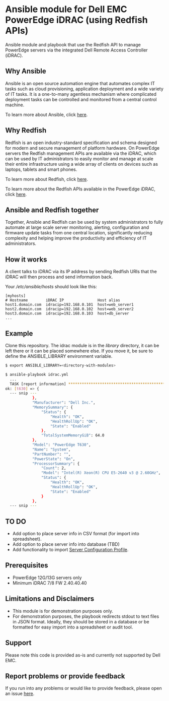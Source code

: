 # Ansible module for Dell EMC PowerEdge iDRAC (using Redfish APIs)

Ansible module and playbook that use the Redfish API to manage PowerEdge servers via the integrated Dell Remote Access Controller (iDRAC).

## Why Ansible

Ansible is an open source automation engine that automates complex IT tasks such as cloud provisioning, application deployment and a wide variety of IT tasks. It is a one-to-many agentless mechanism where complicated deployment tasks can be controlled and monitored from a central control machine.

To learn more about Ansible, click [here](http://docs.ansible.com/).

## Why Redfish

Redfish is an open industry-standard specification and schema designed for modern and secure management of platform hardware. On PowerEdge servers the Redfish management APIs are available via the iDRAC, which can be used by IT administrators to easily monitor and manage at scale their entire infrastructure using a wide array of clients on devices such as laptops, tablets and smart phones. 

To learn more about Redfish, click [here](https://www.dmtf.org/standards/redfish).

To learn more about the Redfish APIs available in the PowerEdge iDRAC, click [here](http://en.community.dell.com/techcenter/extras/m/white_papers/20443207).

## Ansible and Redfish together

Together, Ansible and Redfish can be used by system administrators to fully automate at large scale server monitoring, alerting, configuration and firmware update tasks from one central location, significantly reducing complexity and helping improve the productivity and efficiency of IT administrators.

## How it works

A client talks to iDRAC via its IP address by sending Redfish URIs that the iDRAC will then process and send information back.

Your */etc/ansible/hosts* should look like this:

```
[myhosts]
# Hostname        iDRAC IP               Host alias
host1.domain.com  idracip=192.168.0.101  host=web_server1
host2.domain.com  idracip=192.168.0.102  host=web_server2
host3.domain.com  idracip=192.168.0.103  host=db_server
...
```

## Example

Clone this repository. The idrac module is in the *library* directory, it can be left there or it can be placed somewhere else. If you move it, be sure to define the ANSIBLE_LIBRARY environment variable.

```bash
$ export ANSIBLE_LIBRARY=<directory-with-modules>

$ ansible-playbook idrac.yml
  ...
  TASK [report information] ******************************************************
ok: [t630] => {
  --- snip ---
            }, 
            "Manufacturer": "Dell Inc.", 
            "MemorySummary": {
                "Status": {
                    "Health": "OK", 
                    "HealthRollUp": "OK", 
                    "State": "Enabled"
                }, 
                "TotalSystemMemoryGiB": 64.0
            }, 
            "Model": "PowerEdge T630", 
            "Name": "System", 
            "PartNumber": "", 
            "PowerState": "On", 
            "ProcessorSummary": {
                "Count": 2, 
                "Model": "Intel(R) Xeon(R) CPU E5-2640 v3 @ 2.60GHz", 
                "Status": {
                    "Health": "OK", 
                    "HealthRollUp": "OK", 
                    "State": "Enabled"
                }
            }, 
  --- snip ---
```

## TO DO

  - Add option to place server info in CSV format (for import into spreadsheet).
  - Add option to place server info into database (TBD)
  - Add functionality to import [Server Configuration Profile](http://en.community.dell.com/techcenter/extras/m/white_papers/20269601).

## Prerequisites

  - PowerEdge 12G/13G servers only
  - Minimum iDRAC 7/8 FW 2.40.40.40

## Limitations and Disclaimers

  - This module is for demonstration purposes only.
  - For demonstration purposes, the playbook redirects stdout to text files in JSON format. Ideally, they should be stored in a database or be formatted for easy import into a spreadsheet or audit tool.

## Support

Please note this code is provided as-is and currently not supported by Dell EMC.

## Report problems or provide feedback

If you run into any problems or would like to provide feedback, please open an issue [here](https://github.com/dell/idrac-ansible-module/issues).
